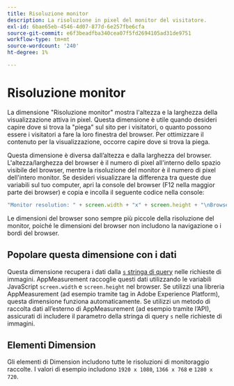 ```yaml
---
title: Risoluzione monitor
description: La risoluzione in pixel del monitor del visitatore.
exl-id: 6bae65eb-4546-4d07-877d-6e257fbe6cfa
source-git-commit: e6f3beadfba340cea07f5fd2694105ad31de9751
workflow-type: tm+mt
source-wordcount: '240'
ht-degree: 1%

---
```


# Risoluzione monitor

La dimensione &quot;Risoluzione monitor&quot; mostra l&#39;altezza e la larghezza della visualizzazione attiva in pixel. Questa dimensione è utile quando desideri capire dove si trova la &quot;piega&quot; sul sito per i visitatori, o quanto possono essere i visitatori a fare la loro finestra del browser. Per ottimizzare il contenuto per la visualizzazione, occorre capire dove si trova la piega.

Questa dimensione è diversa dall’altezza e dalla larghezza del browser. L&#39;altezza/larghezza del browser è il numero di pixel all&#39;interno dello spazio visibile del browser, mentre la risoluzione del monitor è il numero di pixel dell&#39;intero monitor. Se desideri visualizzare la differenza tra queste due variabili sul tuo computer, apri la console del browser (F12 nella maggior parte dei browser) e copia e incolla il seguente codice nella console:

```js
"Monitor resolution: " + screen.width + "x" + screen.height + "\nBrowser resolution: " + window.innerWidth + "x" + window.innerHeight;
```

Le dimensioni del browser sono sempre più piccole della risoluzione del monitor, poiché le dimensioni del browser non includono la navigazione o i bordi del browser.

## Popolare questa dimensione con i dati

Questa dimensione recupera i dati dalla [`s` stringa di query](/help/implement/validate/query-parameters.md) nelle richieste di immagini. AppMeasurement raccoglie questi dati utilizzando le variabili JavaScript `screen.width` e `screen.height` nel browser. Se utilizzi una libreria AppMeasurement (ad esempio tramite tag in Adobe Experience Platform), questa dimensione funziona automaticamente. Se utilizzi un metodo di raccolta dati all’esterno di AppMeasurement (ad esempio tramite l’API), assicurati di includere il parametro della stringa di query `s` nelle richieste di immagini.

## Elementi Dimension

Gli elementi di Dimension includono tutte le risoluzioni di monitoraggio raccolte. I valori di esempio includono `1920 x 1080`, `1366 x 768` e `1280 x 720`.
